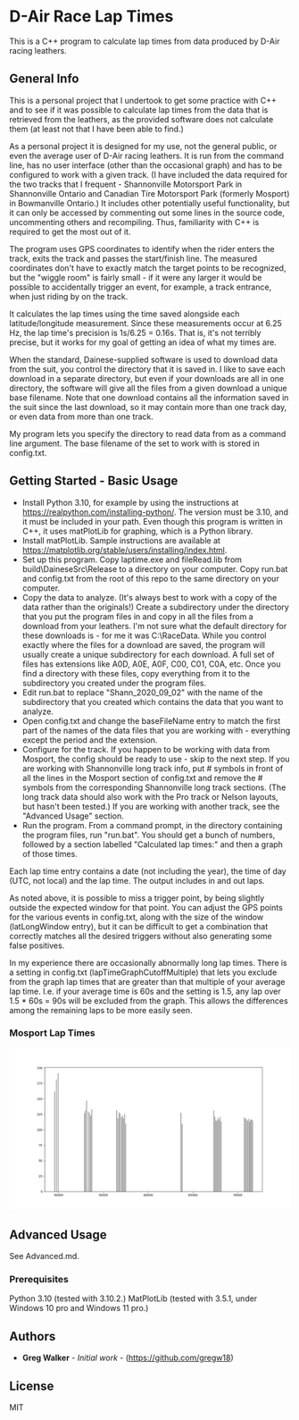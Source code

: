# D-Air Race Lap Times

This is a C++ program to calculate lap times from data produced by D-Air racing leathers.

## General Info
This is a personal project that I undertook to get some practice with C++ and to see if it was possible to calculate lap times from the data that is retrieved from the leathers, as the provided software does not calculate them (at least not that I have been able to find.)

As a personal project it is designed for my use, not the general public, or even the average user of D-Air racing leathers. It is run from the command line, has no user interface (other than the occasional graph) and has to be configured to work with a given track. (I have included the data required for the two tracks that I frequent - Shannonville Motorsport Park in Shannonville Ontario and Canadian Tire Motorsport Park (formerly Mosport) in Bowmanville Ontario.) It includes other potentially useful functionality, but it can only be accessed by commenting out some lines in the source code, uncommenting others and recompiling. Thus, familiarity with C++ is required to get the most out of it.

The program uses GPS coordinates to identify when the rider enters the track, exits the track and passes the start/finish line. The measured coordinates don't have to exactly match the target points to be recognized, but the "wiggle room" is fairly small - if it were any larger it would be possible to accidentally trigger an event, for example, a track entrance, when just riding by on the track.

It calculates the lap times using the time saved alongside each latitude/longitude measurement. Since these measurements occur at 6.25 Hz, the lap time's precision is 1s/6.25 = 0.16s. That is, it's not terribly precise, but it works for my goal of getting an idea of what my times are.

When the standard, Dainese-supplied software is used to download data from the suit, you control the directory that it is saved in. I like to save each download in a separate directory, but even if your downloads are all in one directory, the software will give all the files from a given download a unique base filename. Note that one download contains all the information saved in the suit since the last download, so it may contain more than one track day, or even data from more than one track.

My program lets you specify the directory to read data from as a command line argument. The base filename of the set to work with is stored in config.txt.

## Getting Started - Basic Usage
- Install Python 3.10, for example by using the instructions at https://realpython.com/installing-python/. The version must be 3.10, and it must be included in your path. Even though this program is written in C++, it uses matPlotLib for graphing, which is a Python library.
- Install matPlotLib. Sample instructions are available at https://matplotlib.org/stable/users/installing/index.html.
- Set up this program. Copy laptime.exe and fileRead.lib from build\DaineseSrc\Release to a directory on your computer. Copy run.bat and config.txt from the root of this repo to the same directory on your computer.
- Copy the data to analyze. (It's always best to work with a copy of the data rather than the originals!) Create a subdirectory under the directory that you put the program files in and copy in all the files from a download from your leathers. I'm not sure what the default directory for these downloads is - for me it was C:\RaceData. While you control exactly where the files for a download are saved, the program will usually create a unique subdirectory for each download. A full set of files has extensions like A0D, A0E, A0F, C00, C01, C0A, etc. Once you find a directory with these files, copy everything from it to the subdirectory you created under the program files.
- Edit run.bat to replace "Shann_2020_09_02" with the name of the subdirectory that you created which contains the data that you want to analyze.
- Open config.txt and change the baseFileName entry to match the first part of the names of the data files that you are working with - everything except the period and the extension. 
- Configure for the track. If you happen to be working with data from Mosport, the config should be ready to use - skip to the next step. If you are working with Shannonville long track info, put # symbols in front of all the lines in the Mosport section of config.txt and remove the # symbols from the corresponding Shannonville long track sections. (The long track data should also work with the Pro track or Nelson layouts, but hasn't been tested.) If you are working with another track, see the "Advanced Usage" section.
- Run the program. From a command prompt, in the directory containing the program files, run "run.bat". You should get a bunch of numbers, followed by a section labelled "Calculated lap times:" and then a graph of those times.

Each lap time entry contains a date (not including the year), the time of day (UTC, not local) and the lap time. The output includes in and out laps.

As noted above, it is possible to miss a trigger point, by being slightly outside the expected window for that point. You can adjust the GPS points for the various events in config.txt, along with the size of the window (latLongWindow entry), but it can be difficult to get a combination that correctly matches all the desired triggers without also generating some false positives.

In my experience there are occasionally abnormally long lap times. There is a setting in config.txt (lapTimeGraphCutoffMultiple) that lets you exclude from the graph lap times that are greater than that multiple of your average lap time. I.e. if your average time is 60s and the setting is 1.5, any lap over 1.5 * 60s = 90s will be excluded from the graph. This allows the differences among the remaining laps to be more easily seen.

### Mosport Lap Times
![Lap Times](./images/LapTimesBar.jpeg)

## Advanced Usage
See Advanced.md.

### Prerequisites

Python 3.10 (tested with 3.10.2.)
MatPlotLib (tested with 3.5.1, under Windows 10 pro and Windows 11 pro.)



## Authors

* **Greg Walker** - *Initial work* - (https://github.com/gregw18)


## License

MIT
